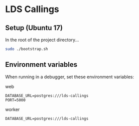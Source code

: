 LDS Callings
============

Setup (Ubuntu 17)
-----------------

In the root of the project directory...

```bash
sudo ./bootstrap.sh
```

Environment variables
---------------------

When running in a debugger, set these environment variables:

web

    DATABASE_URL=postgres:///lds-callings
    PORT=5000

worker

    DATABASE_URL=postgres:///lds-callings
